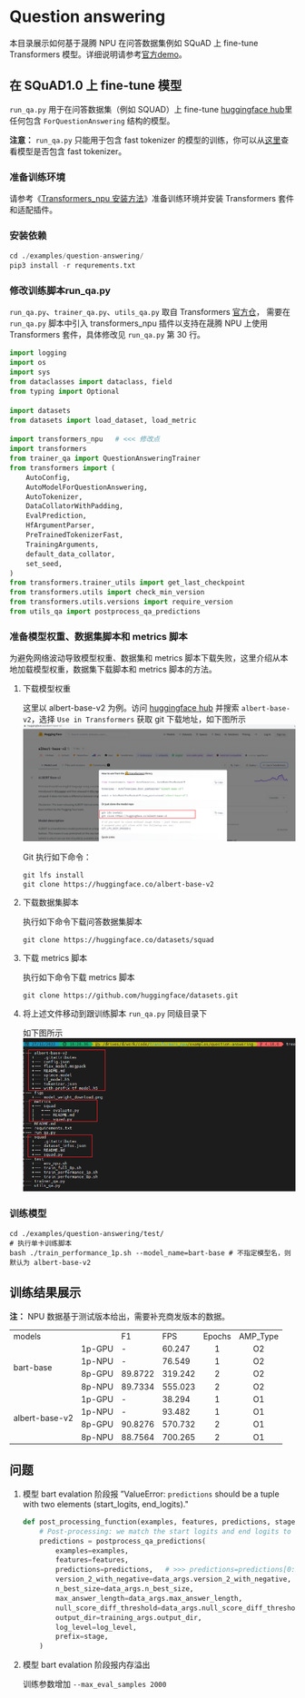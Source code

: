 # Question answering
本目录展示如何基于晟腾 NPU 在问答数据集例如 SQuAD 上 fine-tune Transformers 模型。详细说明请参考[官方demo](https://github.com/huggingface/transformers/tree/v4.18.0/examples/pytorch/question-answering)。

## 在 SQuAD1.0 上 fine-tune 模型
`run_qa.py` 用于在问答数据集（例如 SQUAD）上 fine-tune [huggingface hub](https://huggingface.co/models)里任何包含 `ForQuestionAnswering` 结构的模型。

**注意：** `run_qa.py` 只能用于包含 fast tokenizer 的模型的训练，你可以从[这里](https://huggingface.co/transformers/index.html#supported-frameworks)查看模型是否包含 fast tokenizer。

### 准备训练环境
请参考《[Transformers_npu 安装方法](../../README.md)》准备训练环境并安装 Transformers 套件和适配插件。

### 安装依赖
```python
cd ./examples/question-answering/
pip3 install -r requrements.txt
```

### 修改训练脚本run_qa.py
`run_qa.py`、`trainer_qa.py`、`utils_qa.py` 取自 Transformers [官方仓](https://github.com/huggingface/transformers/tree/v4.18.0/examples/pytorch/question-answering)，
需要在 `run_qa.py` 脚本中引入 transformers_npu 插件以支持在晟腾 NPU 上使用 Transformers 套件，具体修改见 `run_qa.py` 第 30 行。

```python
import logging
import os
import sys
from dataclasses import dataclass, field
from typing import Optional

import datasets
from datasets import load_dataset, load_metric

import transformers_npu   # <<< 修改点
import transformers
from trainer_qa import QuestionAnsweringTrainer
from transformers import (
    AutoConfig,
    AutoModelForQuestionAnswering,
    AutoTokenizer,
    DataCollatorWithPadding,
    EvalPrediction,
    HfArgumentParser,
    PreTrainedTokenizerFast,
    TrainingArguments,
    default_data_collator,
    set_seed,
)
from transformers.trainer_utils import get_last_checkpoint
from transformers.utils import check_min_version
from transformers.utils.versions import require_version
from utils_qa import postprocess_qa_predictions
```

### 准备模型权重、数据集脚本和 metrics 脚本
为避免网络波动导致模型权重、数据集和 metrics 脚本下载失败，这里介绍从本地加载模型权重，数据集下载脚本和 metrics 脚本的方法。
1. 下载模型权重

    这里以 albert-base-v2 为例。访问 [huggingface hub](https://huggingface.co/models) 并搜索 `albert-base-v2`，选择 `Use in Transformers`
    获取 git 下载地址，如下图所示
 ![img.png](figs/model_weight_download.png)

    Git 执行如下命令：

    ```shell
    git lfs install
    git clone https://huggingface.co/albert-base-v2
    ```
   
2. 下载数据集脚本

    执行如下命令下载问答数据集脚本

    ```shell
    git clone https://huggingface.co/datasets/squad
    ```

3. 下载 metrics 脚本

    执行如下命令下载 metrics 脚本
   
    ```shell
    git clone https://github.com/huggingface/datasets.git
    ```
4. 将上述文件移动到跟训练脚本 `run_qa.py` 同级目录下

    如下图所示
    ![img.png](figs/location.png)

### 训练模型
```shell
cd ./examples/question-answering/test/
# 执行单卡训练脚本
bash ./train_performance_1p.sh --model_name=bart-base # 不指定模型名，则默认为 albert-base-v2

```

## 训练结果展示
**注：** NPU 数据基于测试版本给出，需要补充商发版本的数据。
<table>
    <tr>
        <td colspan="2">models</td>
        <td>F1</td>
        <td>FPS</td>
        <td>Epochs</td>
        <td>AMP_Type</td>
    </tr>
    <tr>
        <td rowspan="4">bart-base</td>
        <td>1p-GPU</td>
        <td>-</td>
        <td>60.247</td>
        <td align="center">1</td>
        <td align="center">O2</td>
    </tr>
    <tr>
        <td>1p-NPU</td>
        <td>-</td>
        <td>76.549</td>
        <td align="center">1</td>
        <td align="center">O2</td>
    </tr>
    <tr>
        <td>8p-GPU</td>
        <td>89.8722</td>
        <td>319.242</td>
        <td align="center">2</td>
        <td align="center">O2</td>
    </tr>
    <tr>
        <td>8p-NPU</td>
        <td>89.7334</td>
        <td>555.023</td>
        <td align="center">2</td>
        <td align="center">O2</td>
    </tr>
    <tr>
        <td rowspan="4">albert-base-v2</td>
        <td>1p-GPU</td>
        <td>-</td>
        <td>38.294</td>
        <td align="center">1</td>
        <td align="center">O1</td>
    </tr>
    <tr>
        <td>1p-NPU</td>
        <td>-</td>
        <td>93.482</td>
        <td align="center">1</td>
        <td align="center">O1</td>
    </tr>
    <tr>
        <td>8p-GPU</td>
        <td>90.8276</td>
        <td>570.732</td>
        <td align="center">2</td>
        <td align="center">O1</td>
    </tr>
    <tr>
        <td>8p-NPU</td>
        <td>88.7564</td>
        <td>700.265</td>
        <td align="center">2</td>
        <td align="center">O1</td>
    </tr>
</table>


## 问题
1. 模型 bart evalation 阶段报 ”ValueError: `predictions` should be a tuple with two elements (start_logits, end_logits)." 

    ```python
    def post_processing_function(examples, features, predictions, stage="eval"):
        # Post-processing: we match the start logits and end logits to answers in the original context.
        predictions = postprocess_qa_predictions(
            examples=examples,
            features=features,
            predictions=predictions,   # >>> predictions=predictions[0:2],
            version_2_with_negative=data_args.version_2_with_negative,
            n_best_size=data_args.n_best_size,
            max_answer_length=data_args.max_answer_length,
            null_score_diff_threshold=data_args.null_score_diff_threshold,
            output_dir=training_args.output_dir,
            log_level=log_level,
            prefix=stage,
        )
    ```

2. 模型 bart evalation 阶段报内存溢出
    
    训练参数增加 `--max_eval_samples 2000`